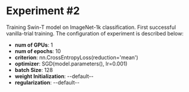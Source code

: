 # Experiment #2
Training Swin-T model on ImageNet-1k classification. First successful vanilla-trial training. The configuration of experiment is described below:

* **num of GPUs**: 1
* **num of epochs**: 10
* **criterion**: nn.CrossEntropyLoss(reduction='mean')
* **optimizer**: SGD(model.parameters(), lr=0.001)
* **batch Size**: 128
* **weight Initialization**: --default--
* **regularization**: --default--